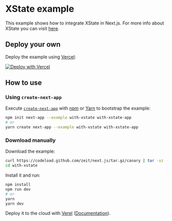 # XState example

This example shows how to integrate XState in Next.js. For more info about XState you can visit [here](https://xstate.js.org/).

## Deploy your own

Deploy the example using [Vercel](https://vercel.com):

[![Deploy with Vercel](https://vercel.com/button)](https://vercel.com/import/project?template=https://github.com/zeit/next.js/tree/canary/examples/with-xstate)

## How to use

### Using `create-next-app`

Execute [`create-next-app`](https://github.com/zeit/next.js/tree/canary/packages/create-next-app) with [npm](https://docs.npmjs.com/cli/init) or [Yarn](https://yarnpkg.com/lang/en/docs/cli/create/) to bootstrap the example:

```bash
npm init next-app --example with-xstate with-xstate-app
# or
yarn create next-app --example with-xstate with-xstate-app
```

### Download manually

Download the example:

```bash
curl https://codeload.github.com/zeit/next.js/tar.gz/canary | tar -xz --strip=2 next.js-canary/examples/with-xstate
cd with-xstate
```

Install it and run:

```bash
npm install
npm run dev
# or
yarn
yarn dev
```

Deploy it to the cloud with [Verel](https://vercel.com/import?filter=next.js&utm_source=github&utm_medium=readme&utm_campaign=next-example) ([Documentation](https://nextjs.org/docs/deployment)).

